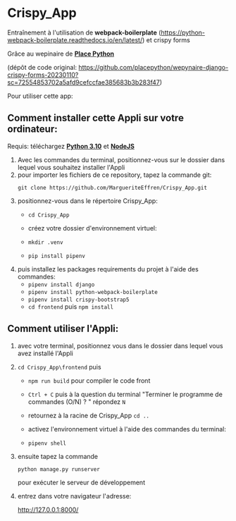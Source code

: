 # Crispy_App
Entraînement à l'utilisation de **webpack-boilerplate** (https://python-webpack-boilerplate.readthedocs.io/en/latest/) et crispy forms

Grâce au wepinaire de **[Place Python](https://placepython.fr/)**

(dépôt de code original: https://github.com/placepython/wepynaire-django-crispy-forms-20230110?sc=72554853702a5afd9cefccfae385683b3b283f47)

Pour utiliser cette app:



## Comment installer cette Appli sur votre ordinateur:
Requis: téléchargez **[Python 3.10](https://www.python.org/downloads/)** et **[NodeJS](https://nodejs.org/fr/download/)**
<ol>
  <li> Avec les commandes du terminal, positionnez-vous sur le dossier dans lequel vous souhaitez installer l'Appli</li>

  <li> pour importer les fichiers de ce repository, tapez la commande git:

`git clone https://github.com/MargueriteEffren/Crispy_App.git`</li>

  <li> positionnez-vous dans le répertoire Crispy_App:
    
- `cd Crispy_App` </li>
  
  <li>  créez votre dossier d'environnement virtuel:

- `mkdir .venv`
- `pip install pipenv`
</li>

  <li> puis installez les packages requirements du projet à l'aide des commandes:

- `pipenv install django`
- `pipenv install python-webpack-boilerplate`
- `pipenv install crispy-bootstrap5`
- `cd frontend` puis `npm install`</li>
</li>

  </ol>


## Comment utiliser l'Appli:
<ol>
  <li> avec votre terminal, positionnez vous dans le dossier dans lequel vous avez installé l'Appli</li>
  
  <li>
    
`cd Crispy_App\frontend`
  puis  
    
- `npm run build` pour compiler le code front
  </li> 
- `Ctrl + C` puis à la question du terminal "Terminer le programme de commandes (O/N) ? " répondez `N`

- retournez à la racine de Crispy_App  `cd ..`

  <li> activez l'environnement virtuel à l'aide des commandes du terminal:
    
- `pipenv shell`
    
</li>
  <li> ensuite tapez la commande 

`python manage.py runserver`

pour exécuter le serveur de développement</li>

<li> entrez dans votre navigateur l'adresse:

http://127.0.0.1:8000/</li>
    </ol>
